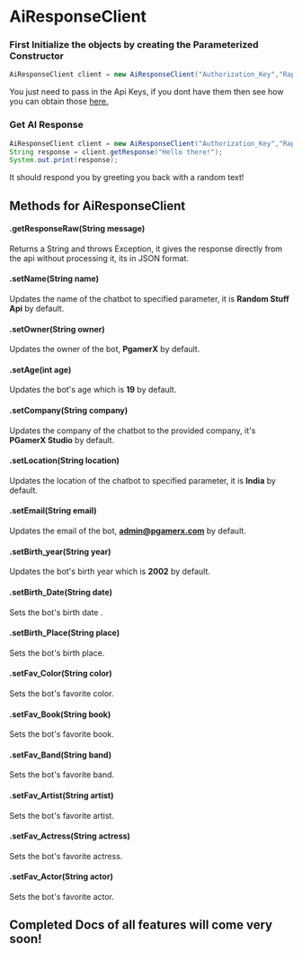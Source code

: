 # AiResponseClient
### First Initialize the objects by creating the Parameterized Constructor

```java
AiResponseClient client = new AiResponseClient("Authorization_Key","Rapid_Api_Key");
```

You just need to pass in the Api Keys, if you dont have them then see how you can obtain those [here.](https://github.com/rushaan1/RandomStuff4J/blob/main/Documentations/API_KEY.md) 

### Get AI Response 

```java
AiResponseClient client = new AiResponseClient("Authorization_Key","Rapid_Api_Key");
String response = client.getResponse("Hello there!");
System.out.print(response);
```
It should respond you by greeting you back with a random text!

## Methods for AiResponseClient
#### .getResponseRaw(String message)
Returns a String and throws Exception, it gives the response directly from the api without processing it, its in JSON format.

#### .setName(String name)
Updates the name of the chatbot to specified parameter, it is <b>Random Stuff Api</b> by default.

#### .setOwner(String owner)
Updates the owner of the bot, <b>PgamerX</b> by default.

#### .setAge(int age)
Updates the bot's age which is <b>19</b> by default.

#### .setCompany(String company)
Updates the company of the chatbot to the provided company, it's <b>PGamerX Studio</b> by default.

#### .setLocation(String location)
Updates the location of the chatbot to specified parameter, it is <b>India</b> by default.

#### .setEmail(String email)
Updates the email of the bot, <b>admin@pgamerx.com</b> by default.

#### .setBirth_year(String year)
Updates the bot's birth year which is <b>2002</b> by default.

#### .setBirth_Date(String date)
Sets the bot's birth date .

#### .setBirth_Place(String place)
Sets the bot's birth place.

#### .setFav_Color(String color)
Sets the bot's favorite color.

#### .setFav_Book(String book)
Sets the bot's favorite book.

#### .setFav_Band(String band)
Sets the bot's favorite band.

#### .setFav_Artist(String artist)
Sets the bot's favorite artist.

#### .setFav_Actress(String actress)
Sets the bot's favorite actress.

#### .setFav_Actor(String actor)
Sets the bot's favorite actor.



## Completed Docs of all features will come very soon!
